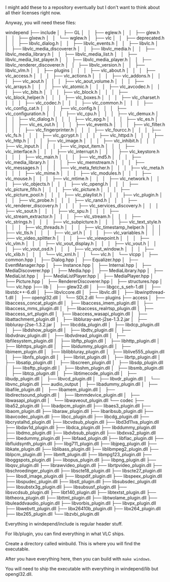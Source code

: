 I might add these to a repository eventually but I don't want to think about all their licenses right now.

Anyway, you will need these files:

windepend
├── include
│   ├── GL
│   │   ├── eglew.h
│   │   ├── glew.h
│   │   ├── glxew.h
│   │   └── wglew.h
│   ├── vlc
│   │   ├── deprecated.h
│   │   ├── libvlc\_dialog.h
│   │   ├── libvlc\_events.h
│   │   ├── libvlc.h
│   │   ├── libvlc\_media\_discoverer.h
│   │   ├── libvlc\_media.h
│   │   ├── libvlc\_media\_library.h
│   │   ├── libvlc\_media\_list.h
│   │   ├── libvlc\_media\_list\_player.h
│   │   ├── libvlc\_media\_player.h
│   │   ├── libvlc\_renderer\_discoverer.h
│   │   ├── libvlc\_version.h
│   │   ├── libvlc\_vlm.h
│   │   ├── plugins
│   │   │   ├── vlc\_about.h
│   │   │   ├── vlc\_access.h
│   │   │   ├── vlc\_actions.h
│   │   │   ├── vlc\_addons.h
│   │   │   ├── vlc\_aout.h
│   │   │   ├── vlc\_aout\_volume.h
│   │   │   ├── vlc\_arrays.h
│   │   │   ├── vlc\_atomic.h
│   │   │   ├── vlc\_avcodec.h
│   │   │   ├── vlc\_bits.h
│   │   │   ├── vlc\_block.h
│   │   │   ├── vlc\_block\_helper.h
│   │   │   ├── vlc\_boxes.h
│   │   │   ├── vlc\_charset.h
│   │   │   ├── vlc\_codec.h
│   │   │   ├── vlc\_common.h
│   │   │   ├── vlc\_config\_cat.h
│   │   │   ├── vlc\_config.h
│   │   │   ├── vlc\_configuration.h
│   │   │   ├── vlc\_cpu.h
│   │   │   ├── vlc\_demux.h
│   │   │   ├── vlc\_dialog.h
│   │   │   ├── vlc\_epg.h
│   │   │   ├── vlc\_es.h
│   │   │   ├── vlc\_es\_out.h
│   │   │   ├── vlc\_events.h
│   │   │   ├── vlc\_filter.h
│   │   │   ├── vlc\_fingerprinter.h
│   │   │   ├── vlc\_fourcc.h
│   │   │   ├── vlc\_fs.h
│   │   │   ├── vlc\_gcrypt.h
│   │   │   ├── vlc\_httpd.h
│   │   │   ├── vlc\_http.h
│   │   │   ├── vlc\_image.h
│   │   │   ├── vlc\_inhibit.h
│   │   │   ├── vlc\_input.h
│   │   │   ├── vlc\_input\_item.h
│   │   │   ├── vlc\_interface.h
│   │   │   ├── vlc\_interrupt.h
│   │   │   ├── vlc\_keystore.h
│   │   │   ├── vlc\_main.h
│   │   │   ├── vlc\_md5.h
│   │   │   ├── vlc\_media\_library.h
│   │   │   ├── vlc\_memstream.h
│   │   │   ├── vlc\_messages.h
│   │   │   ├── vlc\_meta\_fetcher.h
│   │   │   ├── vlc\_meta.h
│   │   │   ├── vlc\_mime.h
│   │   │   ├── vlc\_modules.h
│   │   │   ├── vlc\_mouse.h
│   │   │   ├── vlc\_mtime.h
│   │   │   ├── vlc\_network.h
│   │   │   ├── vlc\_objects.h
│   │   │   ├── vlc\_opengl.h
│   │   │   ├── vlc\_picture\_fifo.h
│   │   │   ├── vlc\_picture.h
│   │   │   ├── vlc\_picture\_pool.h
│   │   │   ├── vlc\_playlist.h
│   │   │   ├── vlc\_plugin.h
│   │   │   ├── vlc\_probe.h
│   │   │   ├── vlc\_rand.h
│   │   │   ├── vlc\_renderer\_discovery.h
│   │   │   ├── vlc\_services\_discovery.h
│   │   │   ├── vlc\_sout.h
│   │   │   ├── vlc\_spu.h
│   │   │   ├── vlc\_stream\_extractor.h
│   │   │   ├── vlc\_stream.h
│   │   │   ├── vlc\_strings.h
│   │   │   ├── vlc\_subpicture.h
│   │   │   ├── vlc\_text\_style.h
│   │   │   ├── vlc\_threads.h
│   │   │   ├── vlc\_timestamp\_helper.h
│   │   │   ├── vlc\_tls.h
│   │   │   ├── vlc\_url.h
│   │   │   ├── vlc\_variables.h
│   │   │   ├── vlc\_video\_splitter.h
│   │   │   ├── vlc\_viewpoint.h
│   │   │   ├── vlc\_vlm.h
│   │   │   ├── vlc\_vout\_display.h
│   │   │   ├── vlc\_vout.h
│   │   │   ├── vlc\_vout\_osd.h
│   │   │   ├── vlc\_vout\_window.h
│   │   │   ├── vlc\_xlib.h
│   │   │   └── vlc\_xml.h
│   │   └── vlc.h
│   └── vlcpp
│       ├── common.hpp
│       ├── Dialog.hpp
│       ├── Equalizer.hpp
│       ├── EventManager.hpp
│       ├── Instance.hpp
│       ├── Internal.hpp
│       ├── MediaDiscoverer.hpp
│       ├── Media.hpp
│       ├── MediaLibrary.hpp
│       ├── MediaList.hpp
│       ├── MediaListPlayer.hpp
│       ├── MediaPlayer.hpp
│       ├── Picture.hpp
│       ├── RendererDiscoverer.hpp
│       ├── structures.hpp
│       └── vlc.hpp
├── lib
│   ├── glew32.dll
│   ├── libgcc\_s\_seh-1.dll
│   ├── libstdc++-6.dll
│   ├── libvlccore.dll
│   ├── libvlc.dll
│   ├── libwinpthread-1.dll
│   ├── opengl32.dll
│   └── SDL2.dll
└── plugins
    ├── access
    │   ├── libaccess\_concat\_plugin.dll
    │   ├── libaccess\_imem\_plugin.dll
    │   ├── libaccess\_mms\_plugin.dll
    │   ├── libaccess\_realrtsp\_plugin.dll
    │   ├── libaccess\_srt\_plugin.dll
    │   ├── libaccess\_wasapi\_plugin.dll
    │   ├── libattachment\_plugin.dll
    │   ├── libbluray-awt-j2se-1.3.2.jar
    │   ├── libbluray-j2se-1.3.2.jar
    │   ├── libcdda\_plugin.dll
    │   ├── libdcp\_plugin.dll
    │   ├── libdshow\_plugin.dll
    │   ├── libdtv\_plugin.dll
    │   ├── libdvdnav\_plugin.dll
    │   ├── libdvdread\_plugin.dll
    │   ├── libfilesystem\_plugin.dll
    │   ├── libftp\_plugin.dll
    │   ├── libhttp\_plugin.dll
    │   ├── libhttps\_plugin.dll
    │   ├── libidummy\_plugin.dll
    │   ├── libimem\_plugin.dll
    │   ├── liblibbluray\_plugin.dll
    │   ├── liblive555\_plugin.dll
    │   ├── libnfs\_plugin.dll
    │   ├── librist\_plugin.dll
    │   ├── librtp\_plugin.dll
    │   ├── libsatip\_plugin.dll
    │   ├── libscreen\_plugin.dll
    │   ├── libsdp\_plugin.dll
    │   ├── libsftp\_plugin.dll
    │   ├── libshm\_plugin.dll
    │   ├── libsmb\_plugin.dll
    │   ├── libtcp\_plugin.dll
    │   ├── libtimecode\_plugin.dll
    │   ├── libudp\_plugin.dll
    │   ├── libvcd\_plugin.dll
    │   ├── libvdr\_plugin.dll
    │   └── libvnc\_plugin.dll
    ├── audio\_output
    │   ├── libadummy\_plugin.dll
    │   ├── libafile\_plugin.dll
    │   ├── libamem\_plugin.dll
    │   ├── libdirectsound\_plugin.dll
    │   ├── libmmdevice\_plugin.dll
    │   ├── libwasapi\_plugin.dll
    │   └── libwaveout\_plugin.dll
    └── codec
        ├── liba52\_plugin.dll
        ├── libadpcm\_plugin.dll
        ├── libaes3\_plugin.dll
        ├── libaom\_plugin.dll
        ├── libaraw\_plugin.dll
        ├── libaribsub\_plugin.dll
        ├── libavcodec\_plugin.dll
        ├── libcc\_plugin.dll
        ├── libcdg\_plugin.dll
        ├── libcrystalhd\_plugin.dll
        ├── libcvdsub\_plugin.dll
        ├── libd3d11va\_plugin.dll
        ├── libdav1d\_plugin.dll
        ├── libdca\_plugin.dll
        ├── libddummy\_plugin.dll
        ├── libdmo\_plugin.dll
        ├── libdvbsub\_plugin.dll
        ├── libdxva2\_plugin.dll
        ├── libedummy\_plugin.dll
        ├── libfaad\_plugin.dll
        ├── libflac\_plugin.dll
        ├── libfluidsynth\_plugin.dll
        ├── libg711\_plugin.dll
        ├── libjpeg\_plugin.dll
        ├── libkate\_plugin.dll
        ├── liblibass\_plugin.dll
        ├── liblibmpeg2\_plugin.dll
        ├── liblpcm\_plugin.dll
        ├── libmft\_plugin.dll
        ├── libmpg123\_plugin.dll
        ├── liboggspots\_plugin.dll
        ├── libopus\_plugin.dll
        ├── libpng\_plugin.dll
        ├── libqsv\_plugin.dll
        ├── librawvideo\_plugin.dll
        ├── librtpvideo\_plugin.dll
        ├── libschroedinger\_plugin.dll
        ├── libscte18\_plugin.dll
        ├── libscte27\_plugin.dll
        ├── libsdl\_image\_plugin.dll
        ├── libspdif\_plugin.dll
        ├── libspeex\_plugin.dll
        ├── libspudec\_plugin.dll
        ├── libstl\_plugin.dll
        ├── libsubsdec\_plugin.dll
        ├── libsubstx3g\_plugin.dll
        ├── libsubsusf\_plugin.dll
        ├── libsvcdsub\_plugin.dll
        ├── libt140\_plugin.dll
        ├── libtextst\_plugin.dll
        ├── libtheora\_plugin.dll
        ├── libttml\_plugin.dll
        ├── libtwolame\_plugin.dll
        ├── libuleaddvaudio\_plugin.dll
        ├── libvorbis\_plugin.dll
        ├── libvpx\_plugin.dll
        ├── libwebvtt\_plugin.dll
        ├── libx26410b\_plugin.dll
        ├── libx264\_plugin.dll
        ├── libx265\_plugin.dll
        └── libzvbi\_plugin.dll

Everything in windepend/include is regular header stuff.

For lib/plugin, you can find everything in what VLC ships.

Create a directory called winbuild. This is where you will find the executable.

After you have everything here, then you can build with `make windows`.

You will need to ship the executable with everything in windepend/lib but opengl32.dll.
